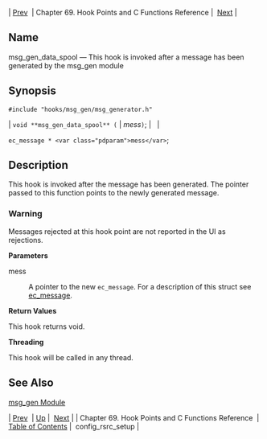 | [Prev](hooks)  | Chapter 69. Hook Points and C Functions Reference |  [Next](hooks.config_rsrc_setup) |

<a name="hooks.msg_gen_data_spool"></a>
## Name

msg_gen_data_spool — This hook is invoked after a message has been generated by the msg_gen module

## Synopsis

`#include "hooks/msg_gen/msg_generator.h"`

| `void **msg_gen_data_spool** (` | <var class="pdparam">mess</var>`)`; |   |

`ec_message * <var class="pdparam">mess</var>`;<a name="idp6304384"></a>
## Description

This hook is invoked after the message has been generated. The pointer passed to this function points to the newly generated message.

### Warning

Messages rejected at this hook point are not reported in the UI as rejections.

**Parameters**

<dl class="variablelist">

<dt>mess</dt>

<dd>

A pointer to the new `ec_message`. For a description of this struct see [ec_message](https://support.messagesystems.com/docs/web-c-api/structs.ec_message).

</dd>

</dl>

**Return Values**

This hook returns void.

**Threading**

This hook will be called in any thread.

<a name="idp6302544"></a>
## See Also

[msg_gen Module](modules.msg_gen "71.48. msg_gen – Message Generation")

| [Prev](hooks)  | [Up](hooks) |  [Next](hooks.config_rsrc_setup) |
| Chapter 69. Hook Points and C Functions Reference  | [Table of Contents](index) |  config_rsrc_setup |

